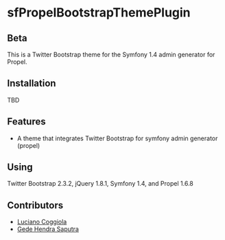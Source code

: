 # sfPropelBootstrapThemePlugin

## Beta
This is a Twitter Bootstrap theme for the Symfony 1.4 admin generator for Propel.

## Installation
TBD

## Features
* A theme that integrates Twitter Bootstrap for symfony admin generator (propel)

## Using
Twitter Bootstrap 2.3.2, jQuery 1.8.1, Symfony 1.4, and Propel 1.6.8

## Contributors
* [Luciano Coggiola](https://github.com/tanoinc)
* [Gede Hendra Saputra](https://github.com/gedeh)
